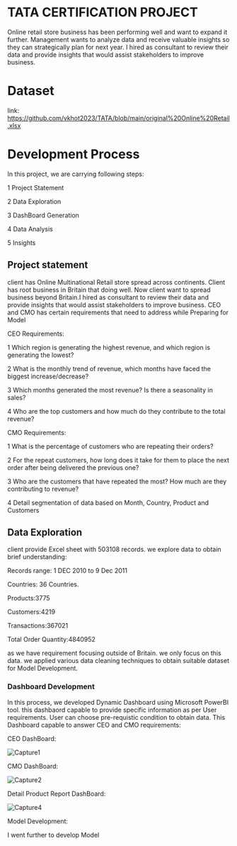 # TATA CERTIFICATION PROJECT

Online retail store business has been performing well and want to expand it further.
Management wants to analyze data and receive valuable insights so they can strategically plan for next year.
I hired as consultant to review their data and provide insights that would assist stakeholders to improve business. 

# Dataset
link:  https://github.com/vkhot2023/TATA/blob/main/original%20Online%20Retail.xlsx

# Development Process
In this project, we are carrying following steps:

1 Project Statement

2 Data Exploration

3 DashBoard Generation

4 Data Analysis

5 Insights

## Project statement

client has Online Multinational Retail store spread across continents. Client has root business in Britain that doing well. Now client want to spread business beyond Britain.I hired as consultant to review their data and provide insights that would assist stakeholders to improve business. CEO and CMO has certain requirements that need to address while Preparing for Model

CEO Requirements:

1 Which region is generating the highest revenue, and which region is generating the lowest?

2 What is the monthly trend of revenue, which months have faced the biggest increase/decrease? 

3 Which months generated the most revenue? Is there a seasonality in sales? 

4 Who are the top customers and how much do they contribute to the total revenue?

CMO Requirements:

1 What is the percentage of customers who are repeating their orders?

2 For the repeat customers, how long does it take for them to place the next order after being delivered the previous one?

3 Who are the customers that have repeated the most? How much are they contributing to revenue? 

4 Detail segmentation of data based on Month, Country, Product and Customers

## Data Exploration

client provide Excel sheet with 503108 records. we explore data to obtain brief understanding:

Records range: 1 DEC 2010 to 9 Dec 2011

Countries: 36 Countries. 

Products:3775 

Customers:4219

Transactions:367021

Total Order Quantity:4840952

as we have requirement focusing outside of Britain. we only focus on this data. we applied various data cleaning techniques to obtain suitable dataset for Model Development.

### Dashboard Development

In this process, we developed Dynamic Dashboard using Microsoft PowerBI tool. this dashbaord capable to provide specific information as per User requirements. User can choose pre-requistic condition to obtain data. This Dashboard capable to answer CEO and CMO requirements:

CEO DashBoard:

![Capture1](https://user-images.githubusercontent.com/115641570/223327686-fe132ac2-edf6-4968-aa40-ad6e6a4d2e79.PNG)

CMO DashBoard:

![Capture2](https://user-images.githubusercontent.com/115641570/223327925-4ee77e4f-7d47-445d-ad14-7df75d541efa.PNG)

Detail Product Report DashBoard:

![Capture4](https://user-images.githubusercontent.com/115641570/223328171-aa340d80-d40c-4c16-b702-39dcb5379c86.PNG)

Model Development:

I went further to develop Model 
